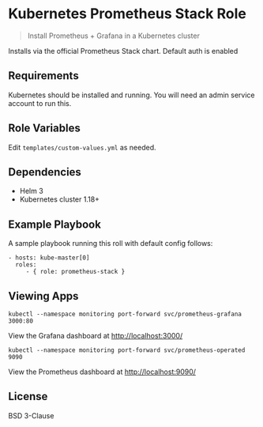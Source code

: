 Kubernetes Prometheus Stack Role 
==============================

> Install Prometheus + Grafana in a Kubernetes cluster

Installs via the official Prometheus Stack chart. Default auth is enabled

Requirements
------------

Kubernetes should be installed and running. You will need an admin service account to run this.

Role Variables
--------------

Edit `templates/custom-values.yml` as needed.

Dependencies
------------

* Helm 3
* Kubernetes cluster 1.18+

Example Playbook
----------------

A sample playbook running this roll with default config follows:

    - hosts: kube-master[0]
      roles:
         - { role: prometheus-stack }

Viewing Apps
------------

```
kubectl --namespace monitoring port-forward svc/prometheus-grafana 3000:80
```

View the Grafana dashboard at [http://localhost:3000/]()

```
kubectl --namespace monitoring port-forward svc/prometheus-operated 9090
```

View the Prometheus dashboard at [http://localhost:9090/]()


License
-------

BSD 3-Clause
